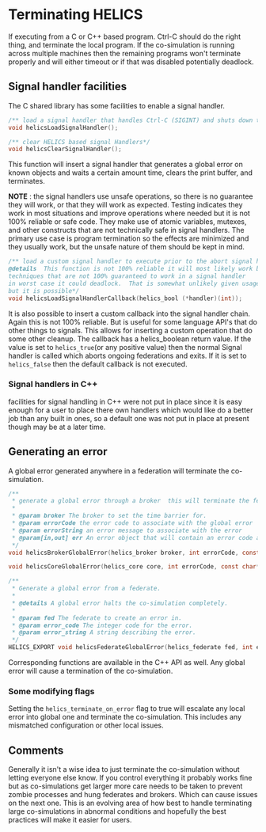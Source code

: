 # Terminating HELICS

If executing from a C or C++ based program.  Ctrl-C should do the right thing, and terminate the local program. If the co-simulation is running across multiple machines then the remaining programs won't terminate properly and will either timeout or if that was disabled potentially deadlock.


## Signal handler facilities

The C shared library has some facilities to enable a signal handler.

```c
/** load a signal handler that handles Ctrl-C (SIGINT) and shuts down the library*/
void helicsLoadSignalHandler();

/** clear HELICS based signal Handlers*/
void helicsClearSignalHandler();

```

This function will insert a signal handler that generates a global error on known objects and waits a certain amount time,  clears the print buffer, and terminates.  

**NOTE** : the signal handlers use unsafe operations, so there is no guarantee they will work, or that they will work as expected.  Testing indicates they work in most situations and improve operations where needed but it is not 100% reliable or safe code.  They make use of atomic variables, mutexes, and other constructs that are not technically safe in signal handlers.  The primary use case is program termination so the effects are minimized and they usually work, but the unsafe nature of them should be kept in mind.    

```c
/** load a custom signal handler to execute prior to the abort signal handler
@details  This function is not 100% reliable it will most likely work but uses some functions and
techniques that are not 100% guaranteed to work in a signal handler
in worst case it could deadlock.  That is somewhat unlikely given usage patterns
but it is possible*/
void helicsLoadSignalHandlerCallback(helics_bool (*handler)(int));

```

It is also possible to insert a custom callback into the signal handler chain.  Again this is not 100% reliable.  But is useful for some language API's that do other things to signals.  This allows for inserting a custom operation that do some other cleanup.  The callback has a helics_boolean return value.  If the value is set to `helics_true`(or any positive value) then the normal Signal handler is called which aborts ongoing federations and exits.   If it is set to `helics_false` then the default callback is not executed.   

### Signal handlers in C++
facilities for signal handling in C++ were not put in place since it is easy enough for a user to place there own handlers which would like do a better job than any built in ones, so a default one was not put in place at present though may be at a later time.  

## Generating an error  

A global error generated anywhere in a federation will terminate the co-simulation.  

```c
/**
 * generate a global error through a broker  this will terminate the federation
 *
 * @param broker The broker to set the time barrier for.
 * @param errorCode the error code to associate with the global error
 * @param errorString an error message to associate with the error
 * @param[in,out] err An error object that will contain an error code and string if any error occurred during the execution of the function.
 */
void helicsBrokerGlobalError(helics_broker broker, int errorCode, const char *errorString, helics_error* err);

void helicsCoreGlobalError(helics_core core, int errorCode, const char* errorString, helics_error* err);

/**
 * Generate a global error from a federate.
 *
 * @details A global error halts the co-simulation completely.
 *
 * @param fed The federate to create an error in.
 * @param error_code The integer code for the error.
 * @param error_string A string describing the error.
 */
HELICS_EXPORT void helicsFederateGlobalError(helics_federate fed, int error_code, const char* error_string);

```

Corresponding functions are available in the C++ API as well.  Any global error will cause a termination of the co-simulation.  

### Some modifying flags

Setting the `helics_terminate_on_error` flag to true will escalate any local error into global one and terminate the co-simulation.  This includes any mismatched configuration or other local issues.   

## Comments
Generally it isn't a wise idea to just terminate the co-simulation without letting everyone else know.  If you control everything it probably works fine but as co-simulations get larger more care needs to be taken to prevent zombie processes and hung federates and brokers.  Which can cause issues on the next one.  This is an evolving area of how best to handle terminating large co-simulations in abnormal conditions and hopefully the best practices will make it easier for users.  

